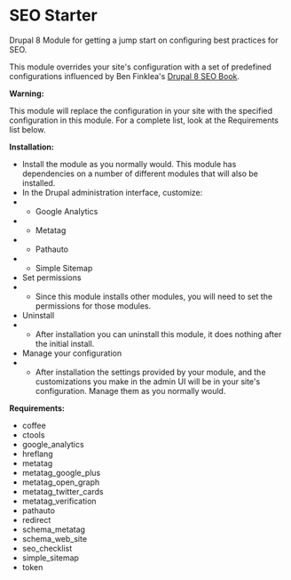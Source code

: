 # SEO Starter

Drupal 8 Module for getting a jump start on configuring best practices for SEO.

This module overrides your site's configuration with a set of predefined
configurations influenced by Ben Finklea's
<a href="https://www.drupal8seo.com/">Drupal 8 SEO Book</a>.

**Warning:**

This module will replace the configuration in your site with the specified
configuration in this module.  For a complete list, look at the Requirements
list below.

**Installation:**

  * Install the module as you normally would.  This module has dependencies on a
   number of different modules that will also be installed.
  * In the Drupal administration interface, customize:
  * * Google Analytics
  * * Metatag
  * * Pathauto
  * * Simple Sitemap
  * Set permissions
  * * Since this module installs other modules, you will need to set the
  permissions for those modules.
  * Uninstall
  * * After installation you can uninstall this module, it does nothing after
  the initial install.
  * Manage your configuration
  * * After installation the settings provided by your module, and the
  customizations you make in the admin UI will be in your site's configuration.
  Manage them as you normally would.

**Requirements:**
  * coffee
  * ctools
  * google_analytics
  * hreflang
  * metatag
  * metatag_google_plus
  * metatag_open_graph
  * metatag_twitter_cards
  * metatag_verification
  * pathauto
  * redirect
  * schema_metatag
  * schema_web_site
  * seo_checklist
  * simple_sitemap
  * token
